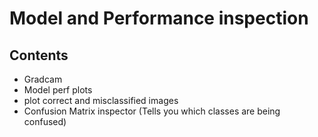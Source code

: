 # Model and Performance inspection

## Contents
- Gradcam
- Model perf plots
- plot correct and misclassified images
- Confusion Matrix inspector (Tells you which classes are being confused)
